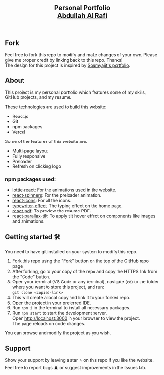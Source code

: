 <h2 align="center">
  Personal Portfolio <br/>
  <a target="_blank" href="https://your-portfolio-url.vercel.app/" rel="noreferrer">Abdullah Al Rafi</a>
</h2>

<br/>

## Fork

Feel free to fork this repo to modify and make changes of your own. Please give me proper credit by linking back to this repo. Thanks!  
The design for this project is inspired by <a href="https://github.com/soumyajit4419/Portfolio" target="_blank" rel="noreferrer">Soumyajit's portfolio</a>.

## About

This project is my personal portfolio which features some of my skills, GitHub projects, and my resume.

These technologies are used to build this website:

- React.js
- Git
- npm packages
- Vercel

Some of the features of this website are:

- Multi-page layout
- Fully responsive
- Preloader
- Refresh on clicking logo

### npm packages used:

- [lottie-react](https://www.npmjs.com/package/lottie-react): For the animations used in the website.
- [react-spinners](https://www.npmjs.com/package/react-spinners): For the preloader animation.
- [react-icons](https://www.npmjs.com/package/react-icons): For all the icons.
- [typewriter-effect](https://www.npmjs.com/package/typewriter-effect): The typing effect on the home page.
- [react-pdf](https://www.npmjs.com/package/react-pdf): To preview the resume PDF.
- [react-parallax-tilt](https://www.npmjs.com/package/react-parallax-tilt): To apply tilt hover effect on components like images and animations.

## Getting started 🛠️

You need to have git installed on your system to modify this repo.

1. Fork this repo using the "Fork" button on the top of the GitHub repo page.
2. After forking, go to your copy of the repo and copy the HTTPS link from the "Code" button.
3. Open your terminal (VS Code or any terminal), navigate (`cd`) to the folder where you want to store this project, and run:  
   `git clone <copied-link>`
4. This will create a local copy and link it to your forked repo.
5. Open the project in your preferred IDE.
6. Run `npm i` in the terminal to install all necessary packages.
7. Run `npm start` to start the development server.  
   Open [http://localhost:3000](http://localhost:3000) in your browser to view the project.  
   The page reloads on code changes.

You can browse and modify the project as you wish.

## Support

Show your support by leaving a star ⭐ on this repo if you like the website.  
Feel free to report bugs 🪲 or suggest improvements in the Issues tab.
